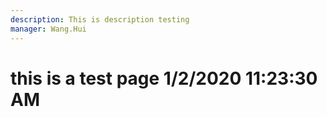 ```yaml
---
description: This is description testing
manager: Wang.Hui
---
```

# this is a test page 1/2/2020 11:23:30 AM